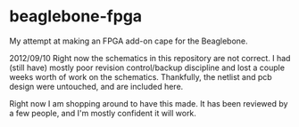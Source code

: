 beaglebone-fpga
===============

My attempt at making an FPGA add-on cape for the Beaglebone.

2012/09/10
Right now the schematics in this repository are not correct. I had 
(still have) mostly poor revision control/backup discipline and lost a 
couple weeks worth of work on the schematics. Thankfully, the netlist 
and pcb design were untouched, and are included here. 

Right now I am shopping around to have this made. It has been reviewed 
by a few people, and I'm mostly confident it will work. 
